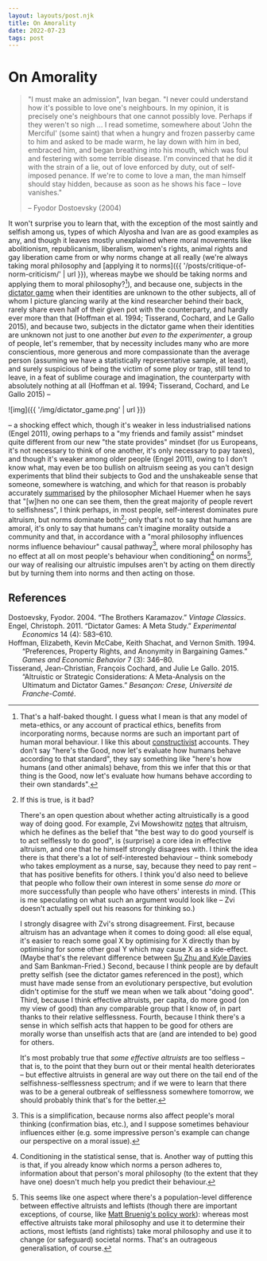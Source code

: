 ```yaml
---
layout: layouts/post.njk
title: On Amorality
date: 2022-07-23
tags: post
---
```


# On Amorality

> "I must make an admission", Ivan began. "I never could understand how it's possible to love one's neighbours. In my opinion, it is precisely one's neighbours that one cannot possibly love. Perhaps if they weren't so nigh ... I read sometime, somewhere about 'John the Merciful' (some saint) that when a hungry and frozen passerby came to him and asked to be made warm, he lay down with him in bed, embraced him, and began breathing into his mouth, which was foul and festering with some terrible disease. I'm convinced that he did it with the strain of a lie, out of love enforced by duty, out of self-imposed penance. If we're to come to love a man, the man himself should stay hidden, because as soon as he shows his face – love vanishes."
>
> – Fyodor Dostoevsky (2004)

It won't surprise you to learn that, with the exception of the most saintly and selfish among us, types of which Alyosha and Ivan are as good examples as any, and though it leaves mostly unexplained where moral movements like abolitionism, republicanism, liberalism, women's rights, animal rights and gay liberation came from or why norms change at all really (we're always taking moral philosophy and [applying it to norms]({{ '/posts/critique-of-norm-criticism/' | url }}), whereas maybe we should be taking norms and applying them to moral philosophy?[^1]), and because one, subjects in the [dictator game](https://en.wikipedia.org/wiki/Dictator_game) when their identities are unknown to the other subjects, all of whom I picture glancing warily at the kind researcher behind their back, rarely share even half of their given pot with the counterparty, and hardly ever more than that (Hoffman et al. 1994; Tisserand, Cochard, and Le Gallo 2015), and because two, subjects in the dictator game when their identities are unknown not just to one another _but even to the experimenter_, a group of people, let's remember, that by necessity includes many who are more conscientious, more generous and more compassionate than the average person (assuming we have a statistically representative sample, at least), and surely suspicious of being the victim of some ploy or trap, still tend to leave, in a feat of sublime courage and imagination, the counterparty with absolutely nothing at all (Hoffman et al. 1994; Tisserand, Cochard, and Le Gallo 2015) –

![img]({{ '/img/dictator_game.png' | url }})

– a shocking effect which, though it's weaker in less industrialised nations (Engel 2011), owing perhaps to a "my friends and family assist" mindset quite different from our new "the state provides" mindset (for us Europeans, it's not necessary to think of one another, it's only necessary to pay taxes), and though it's weaker among older people (Engel 2011), owing to I don't know what, may even be too bullish on altruism seeing as you can't design experiments that blind their subjects to God and the unshakeable sense that someone, somewhere is watching, and which for that reason is probably accurately [summarised](https://fakenous.net/?p=2398) by the philosopher Michael Huemer when he says that "[w]hen no one can see them, then the great majority of people revert to selfishness", I think perhaps, in most people, self-interest dominates pure altruism, but norms dominate both[^2]; only that's not to say that humans are amoral, it's only to say that humans can't imagine morality outside a community and that, in accordance with a "moral philosophy influences norms influence behaviour" causal pathway[^3], where moral philosophy has no effect at all on most people's behaviour when conditioning[^4] on norms[^5], our way of realising our altruistic impulses aren't by acting on them directly but by turning them into norms and then acting on those.

## References

<style>.csl-entry{text-indent: -2em; margin-left: 2em;}</style><div class="csl-bib-body">
  <div class="csl-entry">Dostoevsky, Fyodor. 2004. “The Brothers Karamazov.” <i>Vintage Classics</i>.</div>
  <div class="csl-entry">Engel, Christoph. 2011. “Dictator Games: A Meta Study.” <i>Experimental Economics</i> 14 (4): 583–610.</div>
  <div class="csl-entry">Hoffman, Elizabeth, Kevin McCabe, Keith Shachat, and Vernon Smith. 1994. “Preferences, Property Rights, and Anonymity in Bargaining Games.” <i>Games and Economic Behavior</i> 7 (3): 346–80.</div>
  <div class="csl-entry">Tisserand, Jean-Christian, François Cochard, and Julie Le Gallo. 2015. “Altruistic or Strategic Considerations: A Meta-Analysis on the Ultimatum and Dictator Games.” <i>Besançon: Crese, Université de Franche-Comté</i>.</div>
</div>

[^1]: That's a half-baked thought. I guess what I mean is that any model of meta-ethics, or any account of practical ethics, benefits from incorporating norms, because norms are such an important part of human moral behaviour. I like this about [constructivist](https://plato.stanford.edu/entries/constructivism-metaethics/) accounts. They don't say "here's the Good, now let's evaluate how humans behave according to that standard", they say something like "here's how humans (and other animals) behave, from this we infer that this or that thing is the Good, now let's evaluate how humans behave according to their own standards".
[^2]: If this is true, is it bad?

    There's an open question about whether acting altruistically is a good way of doing good. For example, Zvi Mowshowitz [notes](https://forum.effectivealtruism.org/posts/qjMPATBLM5p4ABcEB/criticism-of-ea-criticism-contest#Core_Critique) that altruism, which he defines as the belief that "the best way to do good yourself is to act selflessly to do good", is (surprise) a core idea in effective altruism, and one that he himself strongly disagrees with. I think the idea there is that there's a lot of self-interested behaviour – think somebody who takes employment as a nurse, say, because they need to pay rent – that has positive benefits for others. I think you'd also need to believe that people who follow their own interest in some sense _do more_ or more successfully than people who have others' interests in mind. (This is me speculating on what such an argument would look like – Zvi doesn't actually spell out his reasons for thinking so.)

    I strongly disagree with Zvi's strong disagreement. First, because altruism has an advantage when it comes to doing good: all else equal, it's easier to reach some goal X by optimising for X directly than by optimising for some other goal Y which may cause X as a side-effect. (Maybe that's the relevant difference between [Su Zhu and Kyle Davies](https://archive.ph/lmngX) and Sam Bankman-Fried.) Second, because I think people are by default pretty selfish (see the dictator games referenced in the post), which must have made sense from an evolutionary perspective, but evolution didn't optimise for the stuff we mean when we talk about "doing good". Third, because I think effective altruists, per capita, do more good (on my view of good) than any comparable group that I know of, in part thanks to their relative selflessness. Fourth, because I think there's a sense in which selfish acts that happen to be good for others are morally worse than unselfish acts that are (and are intended to be) good for others.

    It's most probably true that _some effective altruists_ are too selfless – that is, to the point that they burn out or their mental health deteriorates – but effective altruists in general are way out there on the tail end of the selfishness-selflessness spectrum; and if we were to learn that there was to be a general outbreak of selflessness somewhere tomorrow, we should probably think that's for the better.

[^3]: This is a simplification, because norms also affect people's moral thinking (confirmation bias, etc.), and I suppose sometimes behaviour influences either (e.g. some impressive person's example can change our perspective on a moral issue).
[^4]: Conditioning in the statistical sense, that is. Another way of putting this is that, if you already know which norms a person adheres to, information about that person's moral philosophy (to the extent that they have one) doesn't much help you predict their behaviour.
[^5]: This seems like one aspect where there's a population-level difference between effective altruists and leftists (though there are important exceptions, of course, like [Matt Bruenig's policy work](https://www.peoplespolicyproject.org/)): whereas most effective altruists take moral philosophy and use it to determine their actions, most leftists (and rightists) take moral philosophy and use it to change (or safeguard) societal norms. That's an outrageous generalisation, of course.
